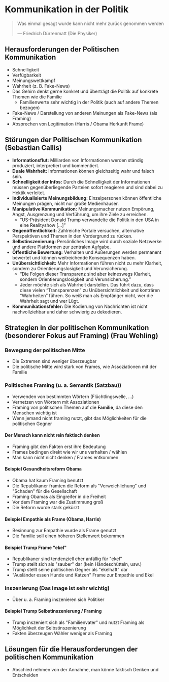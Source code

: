 # Kommunikation in der Politik

> Was einmal gesagt wurde kann nicht mehr zurück genommen werden
>
> — Friedrich Dürrenmatt (Die Physiker)

## Herausforderungen der Politischen Kommunikation

- Schnelligkeit
- Verfügbarkeit
- Meinungswettkampf
- Wahrheit (z. B. Fake-News)
- Das Gehirn denkt gerne konkret und überträgt die Politik auf konkrete Themen wie die Familie
  - Familienwerte sehr wichtig in der Politik (auch auf andere Themen bezogen)
- Fake-News / Darstellung von anderen Meinungen als Fake-News (als Framing)
- Absprechen von Legitimation (Harris / Obama Herkunft Frame)

## Störungen der Politischen Kommunikation (Sebastian Callis)

- **Informationsflut:** Milliarden von Informationen werden ständig produziert, interpretiert und kommentiert.
- **Duale Wahrheit:** Informationen können gleichzeitig wahr und falsch sein.
- **Schnelligkeit der Infos:** Durch die Schnelligkeit der Informationen müssen gegenüberliegende Parteien sofort reagieren und sind dabei zu Hektik verleitet.
- **Individualisierte Meinungsbildung:** Einzelpersonen können öffentliche Meinungen prägen, nicht nur große Medienhäuser.
- **Manipulative Kommunikation:** Meinungsmacher nutzen Empörung, Angst, Ausgrenzung und Verführung, um ihre Ziele zu erreichen.
  - “US-Präsident Donald Trump verwandelte die Politik in den USA in eine Realityshow [...]”
- **Gegenöffentlichkeit:** Zahlreiche Portale versuchen, alternative Perspektiven und Themen in den Vordergrund zu rücken.
- **Selbstinszenierung:** Persönliches Image wird durch soziale Netzwerke und andere Plattformen zur zentralen Aufgabe.
- **Öffentliche Bewertung:** Verhalten und Äußerungen werden permanent bewertet und können weitreichende Konsequenzen haben.
- **Unübersichtlichkeit:** Mehr Informationen führen nicht zu mehr Klarheit, sondern zu Orientierungslosigkeit und Verunsicherung.
  - “Die Folgen dieser Transparenz sind aber keineswegs Klarheit, sondern Orientierungslosigkeit und Verunsicherung.”
  - Jeder möchte sich als Wahrheit darstellen. Das führt dazu, dass diese vielen “Transparenzen” zu Unübersichtlichkeit und konträren “Wahrheiten” führen. So weiß man als Empfänger nicht, wer die Wahrheit sagt und wer Lügt.
- **Kommunikationsfehler:** Die Kodierung von Nachrichten ist nicht nachvollziehbar und daher schwierig zu dekodieren.

## Strategien in der politischen Kommunikation (besonderer Fokus auf Framing) (Frau Wehling)

### Bewegung der politischen Mitte

- Die Extremen sind weniger überzeugbar
- Die politische Mitte wird stark von Frames, wie Assoziationen mit der Familie

### Politisches Framing (u. a. Semantik (Satzbau))

- Verwenden von bestimmten Wörtern (Flüchtlingswelle, ...)
- Vernetzen von Wörtern mit Assoziationen
- Framing von politischen Themen auf die **Familie**, da diese den Menschen wichtig ist
- Wenn jemand nicht framing nutzt, gibt das Möglichkeiten für die politischen Gegner

#### Der Mensch kann nicht rein faktisch denken

- Framing gibt den Fakten erst ihre Bedeutung
- Frames bedingen direkt wie wir uns verhalten / wählen
- Man kann nicht nicht denken / Frames entkommen

#### Beispiel Gesundheitsreform Obama

- Obama hat kaum Framing benutzt
- Die Republikaner framten die Reform als "Verweichlichung" und "Schaden" für die Gesellschaft
- Framing Obamas als Eingreifer in die Freiheit
- Vor dem Framing war die Zustimmung groß
- Die Reform wurde stark gekürzt

#### Beispiel Empathie als Frame (Obama, Harris)

- Besinnung zur Empathie wurde als Frame genutzt
- Die Familie soll einen höheren Stellenwert bekommen

#### Beispiel Trump Frame "ekel"

- Republikaner sind tendenziell eher anfällig für "ekel"
- Trump stellt sich als "sauber" dar (kein Händeschütteln, usw.)
- Trump stellt seine politischen Gegner als "ekelhaft" dar
- "Ausländer essen Hunde und Katzen" Frame zur Empathie und Ekel

### Inszenierung (Das Image ist sehr wichtig)

- Über u. a. Framing inszenieren sich Politiker

#### Beispiel Trump Selbstinszenierung / Framing

- Trump inszeniert sich als "Familienvater" und nutzt Framing als Möglichkeit der Selbstinszenierung
- Fakten überzeugen Wähler weniger als Framing

## Lösungen für die Herausforderungen der politischen Kommunikation

- Abschied nehmen von der Annahme, man könne faktisch Denken und Entscheiden
